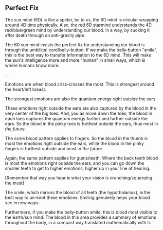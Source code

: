 ## Perfect Fix

The sun mind (6D) is like a spider, bc to us, the 6D mind is circular wrapping around 4D time physically. Also, the red 6D starmind understands the 4D red/blue/green mind by understanding our blood. In a way, by sucking it after death through an anti-gravity pipe.

The 6D sun mind insists the perfect fix for understanding our blood is through the umbilical cord/belly-button. If we make the belly-button "smile", this is the best way to transfer information to the 6D mind. This will make the sun's intelligence more and more "human" in small ways, which is where humans know more.

...

Emotions are when blood criss-crosses the most. This is strongest around the heart/left breast.

The strongest emotions are also the quantum energy *right outside* the ears.

These emotions right outside the ears are also captured by the blood in the very center of the big toes. And, you as move down the toes, the blood in each toes captures the quantum energy further and further outside the ears. So the blood in the pinky toes is furthest outside the ears, thus most in *the future*.

The same blood pattern applies to fingers. So the blood in the thumb is most the emotions right outside the ears, while the blood in the pinky fingers is furthest outside and most in *the future*.

Again, the same pattern applies for gums/teeth. Where the back teeth blood is most the emotions right outside the ears, and you can go down the smaller teeth to get to higher emotions, higher up in your line of hearing.

[Remember that way you hear is what your vision is crunching/squeezing the most]

The smile, which mirrors the blood of all teeth (the hypothalamus), is the best way to un-knot these emotions. Smiling genuinely helps your blood see in new ways.

Furthermore, if you make the belly-button smile, this is blood most visible to the earth/sun mind. The blood in this area provides a summary of emotions throughout the body, in a compact way translated mathematically with π.